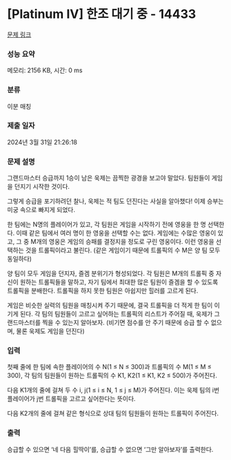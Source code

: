 # [Platinum IV] 한조 대기 중 - 14433 

[문제 링크](https://www.acmicpc.net/problem/14433) 

### 성능 요약

메모리: 2156 KB, 시간: 0 ms

### 분류

이분 매칭

### 제출 일자

2024년 3월 31일 21:26:18

### 문제 설명

<p>그랜드마스터 승급까지 1승이 남은 욱제는 끔찍한 광경을 보고야 말았다. 팀원들이 게임을 던지기 시작한 것이다.</p>

<p>그렇게 승급을 포기하려던 찰나, 욱제는 적 팀도 던진다는 사실을 알아챘다! 이제 승부는 미궁 속으로 빠지게 되었다.</p>

<p>한 팀에는 N명의 플레이어가 있고, 각 팀원은 게임을 시작하기 전에 영웅을 한 명 선택한다. 이때 같은 팀에서 여러 명이 한 영웅을 선택할 수는 없다. 게임에는 수많은 영웅이 있고, 그 중 M개의 영웅은 게임의 승패를 결정지을 정도로 구린 영웅이다. 이런 영웅을 선택하는 것을 트롤픽이라고 불린다. (같은 게임이기 때문에 트롤픽의 수 M은 양 팀 모두 동일하다)</p>

<p>양 팀이 모두 게임을 던지자, 즐겜 분위기가 형성되었다. 각 팀원은 M개의 트롤픽 중 자신이 원하는 트롤픽들을 말하고, 자기 팀에서 최대한 많은 팀원이 즐겜을 할 수 있도록 트롤픽을 분배한다. 트롤픽을 하지 못한 팀원은 아쉽지만 힐러를 고르게 된다.</p>

<p>게임은 비슷한 실력의 팀원을 매칭시켜 주기 때문에, 결국 트롤픽을 더 적게 한 팀이 이기게 된다. 각 팀의 팀원들이 고르고 싶어하는 트롤픽의 리스트가 주어질 때, 욱제가 그랜드마스터를 찍을 수 있는지 알아보자. (비기면 점수를 안 주기 때문에 승급 할 수 없으며, 물론 욱제도 게임을 던진다)</p>

### 입력 

 <p>첫째 줄에 한 팀에 속한 플레이어의 수 N(1 ≤ N ≤ 300)과 트롤픽의 수 M(1 ≤ M ≤ 300), 각 팀의 팀원들이 원하는 트롤픽의 수 K1, K2(1 ≤ K1, K2 ≤ 500)가 주어진다.</p>

<p>다음 K1개의 줄에 걸쳐 두 수 i, j(1 ≤ i ≤ N, 1 ≤ j ≤ M)가 주어진다. 이는 욱제 팀의 i번 플레이어가 j번 트롤픽을 고르고 싶어한다는 뜻이다.</p>

<p>다음 K2개의 줄에 걸쳐 같은 형식으로 상대 팀의 팀원들이 원하는 트롤픽이 주어진다.</p>

### 출력 

 <p>승급할 수 있으면 ‘네 다음 힐딱이’를, 승급할 수 없으면 ‘그만 알아보자’를 출력한다.</p>

